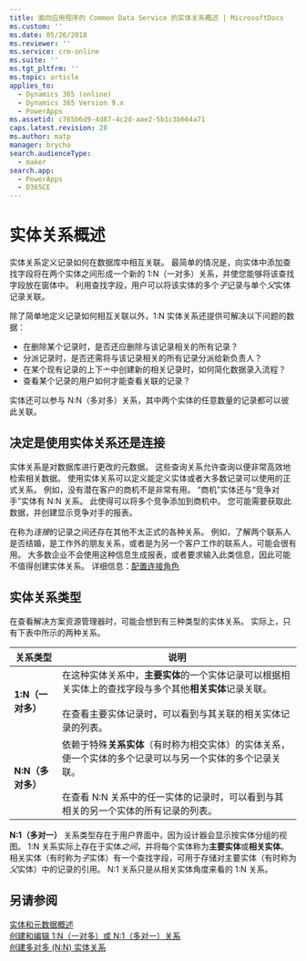 ```yaml
---
title: 面向应用程序的 Common Data Service 的实体关系概述 | MicrosoftDocs
ms.custom: ''
ms.date: 05/26/2018
ms.reviewer: ''
ms.service: crm-online
ms.suite: ''
ms.tgt_pltfrm: ''
ms.topic: article
applies_to:
  - Dynamics 365 (online)
  - Dynamics 365 Version 9.x
  - PowerApps
ms.assetid: c765b6d9-4d87-4c2d-aae2-5b1c3b664a71
caps.latest.revision: 28
ms.author: matp
manager: brycho
search.audienceType:
  - maker
search.app:
  - PowerApps
  - D365CE
---
```

# <a name="entity-relationships-overview"></a>实体关系概述

实体关系定义记录如何在数据库中相互关联。 最简单的情况是，向实体中添加查找字段将在两个实体之间形成一个新的 1:N（一对多）关系，并使您能够将该查找字段放在窗体中。 利用查找字段，用户可以将该实体的多个*子*记录与单个*父*实体记录关联。  
  
除了简单地定义记录如何相互关联以外，1:N 实体关系还提供可解决以下问题的数据：  
  
- 在删除某个记录时，是否还应删除与该记录相关的所有记录？  
- 分派记录时，是否还需将与该记录相关的所有记录分派给新负责人？  
- 在某个现有记录的上下亠中创建新的相关记录时，如何简化数据录入流程？  
- 查看某个记录的用户如何才能查看关联的记录？  
  
 实体还可以参与 N:N（多对多）关系，其中两个实体的任意数量的记录都可以彼此关联。  

<a name="BKMK_Connections"></a>

## <a name="decide-whether-to-use-entity-relationships-or-connections"></a>决定是使用实体关系还是连接 
 
实体关系是对数据库进行更改的元数据。 这些查询关系允许查询以便非常高效地检索相关数据。 使用实体关系可以定义能定义实体或者大多数记录可以使用的正式关系。 例如，没有潜在客户的商机不是非常有用。 “商机”实体还与“竞争对手”实体有 N:N 关系。 此使得可以将多个竞争添加到商机中。 您可能需要获取此数据，并创建显示竞争对手的报表。  
  
在称为*连接*的记录之间还存在其他不太正式的各种关系。 例如，了解两个联系人是否结婚，是工作外的朋友关系，或者是为另一个客户工作的联系人，可能会很有用。 大多数企业不会使用这种信息生成报表，或者要求输入此类信息，因此可能不值得创建实体关系。 详细信息：[配置连接角色](configure-connection-roles.md)

  
<a name="BKMK_TypesOfRelationships"></a>
 
## <a name="types-of-entity-relationships"></a>实体关系类型

在查看解决方案资源管理器时，可能会想到有三种类型的实体关系。 实际上，只有下表中所示的两种关系。  
  
|关系类型|说明|  
|-----------------------|-----------------|  
|**1:N（一对多）**|在这种实体关系中，**主要实体**的一个实体记录可以根据相关实体上的查找字段与多个其他**相关实体**记录关联。<br /><br /> 在查看主要实体记录时，可以看到与其关联的相关实体记录的列表。|  
|**N:N（多对多）**|依赖于特殊**关系实体**（有时称为相交实体）的实体关系，使一个实体的多个记录可以与另一个实体的多个记录关联。<br /><br /> 在查看 N:N 关系中的任一实体的记录时，可以看到与其相关的另一个实体的所有记录的列表。|  
  
**N:1（多对一）** 关系类型存在于用户界面中，因为设计器会显示按实体分组的视图。 1:N 关系实际上存在于实体*之间*，并将每个实体称为**主要实体**或**相关实体**。 相关实体（有时称为*子*实体）有一个查找字段，可用于存储对主要实体（有时称为*父*实体）中的记录的引用。 N:1 关系只是从相关实体角度来看的 1:N 关系。  
 
## <a name="see-also"></a>另请参阅

[实体和元数据概述](create-edit-metadata.md)<br />
[创建和编辑 1:N（一对多）或 N:1（多对一）关系](create-edit-1n-relationships.md)<br />
[创建多对多 (N:N) 实体关系](create-edit-nn-relationships.md)

